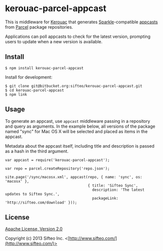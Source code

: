 # kerouac-parcel-appcast

This is middleware for [Kerouac](https://github.com/jaredhanson/kerouac) that
generates [Sparkle](http://sparkle.andymatuschak.org/)-compatible [appcasts](http://connectedflow.com/appcasting/)
from [Parcel](https://github.com/sifteo/parcel) package repositories.

Applications can poll appcasts to check for the latest version, prompting users
to update when a new version is available.

## Install

    $ npm install kerouac-parcel-appcast

Install for development:

    $ git clone git@bitbucket.org:sifteo/kerouac-parcel-appcast.git
    $ cd kerouac-parcel-appcast
    $ npm link

## Usage

To generate an appcast, use `appcast` middleware passing in a repository and
query as arguments.  In the example below, all versions of the package named
"sync" for Mac OS X will be selected and placed as items in the appcast.

Metadata about the appcast itself, including title and description is passed
as a hash in the third argument.

    var appcast = require('kerouac-parcel-appcast');

    var repo = parcel.createRepository('repo.json');
    
    site.page('/sync/macosx.xml', appcast(repo, { name: 'sync', os: 'macosx' },
                                          { title: 'Sifteo Sync',
                                            description: 'The latest updates to Sifteo Sync.',
                                            packageLink: 'http://sifteo.com/download' }));

## License

[Apache License, Version 2.0](http://opensource.org/licenses/Apache-2.0)

Copyright (c) 2013 Sifteo Inc. <[http://www.sifteo.com/](http://www.sifteo.com/)>
